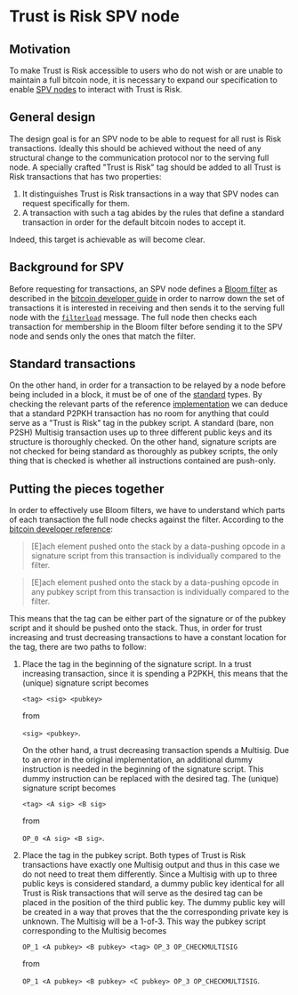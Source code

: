 # Trust is Risk SPV node

## Motivation

To make Trust is Risk accessible to users who do not wish or are unable to maintain a full bitcoin node, it is necessary to
expand our specification to enable [SPV nodes](https://bitcoin.org/en/glossary/simplified-payment-verification) to interact
with Trust is Risk.

## General design

The design goal is for an SPV node to be able to request for all rust is Risk transactions. Ideally this should be achieved
without the need of any structural change to the communication protocol nor to the serving full node. A specially crafted
"Trust is Risk" tag should be added to all Trust is Risk transactions that has two properties:
1. It distinguishes Trust is Risk transactions in a way that SPV nodes can request specifically for them.
2. A transaction with such a tag abides by the rules that define a standard transaction in order for the default bitcoin nodes
   to accept it.

Indeed, this target is achievable as will become clear.

## Background for SPV

Before requesting for transactions, an SPV node defines a [Bloom filter](https://en.wikipedia.org/wiki/Bloom_filter) as
described in the [bitcoin developer guide](https://bitcoin.org/en/developer-guide#bloom-filters) in order to narrow down the
set of transactions it is interested in receiving and then sends it to the serving full node with the
[`filterload`](https://bitcoin.org/en/developer-reference#filterload) message. The full node then checks each transaction for
membership in the Bloom filter before sending it to the SPV node and sends only the ones that match the filter.

## Standard transactions

On the other hand, in order for a transaction to be relayed by a node before being included in a block, it must be of one of
the [standard](https://bitcoin.org/en/developer-guide#standard-transactions) types. By checking the relevant parts of the
reference [implementation](https://github.com/bitcoin/bitcoin/blob/master/src/policy/policy.cpp) we can deduce that a standard
P2PKH transaction has no room for anything that could serve as a "Trust is Risk" tag in the pubkey script. A standard (bare, non
P2SH) Multisig transaction uses up to three different public keys and its structure is thoroughly checked. On the other hand,
signature scripts are not checked for being standard as thoroughly as pubkey scripts, the only thing that is checked is whether
all instructions contained are push-only.

## Putting the pieces together

In order to effectively use Bloom filters, we have to understand which parts of each transaction the full node checks against
the filter. According to the [bitcoin developer reference](https://bitcoin.org/en/developer-reference#filterload): 
> [E]ach element pushed onto the stack by a data-pushing opcode in a signature script from this transaction is individually
> compared to the filter.

> [E]ach element pushed onto the stack by a data-pushing opcode in any pubkey script from this transaction is individually
> compared to the filter.

This means that the tag can be either part of the signature or of the pubkey script and it should be pushed onto the stack.
Thus, in order for trust increasing and trust decreasing transactions to have a constant location for the tag, there are two
paths to follow:
1. Place the tag in the beginning of the signature script. In a trust increasing transaction, since it is spending a P2PKH,
   this means that the (unique) signature script becomes

   ```<tag> <sig> <pubkey>```

   from

   ```<sig> <pubkey>```.

   On the other hand, a trust decreasing transaction spends a Multisig. Due to an error in the original implementation, an
   additional dummy instruction is needed in the beginning of the signature script. This dummy instruction can be replaced with
   the desired tag. The (unique) signature script becomes

   ```<tag> <A sig> <B sig>```

   from

   ```OP_0 <A sig> <B sig>```.

2. Place the tag in the pubkey script. Both types of Trust is Risk transactions have exactly one Multisig output and thus in
   this case we do not need to treat them differently. Since a Multisig with up to three public keys is considered standard, a
   dummy public key identical for all Trust is Risk transactions that will serve as the desired tag can be placed in the
   position of the third public key. The dummy public key will be created in a way that proves that the the corresponding
   private key is unknown. The Multisig will be a 1-of-3. This way the pubkey script corresponding to the Multisig becomes

   ```OP_1 <A pubkey> <B pubkey> <tag> OP_3 OP_CHECKMULTISIG```

   from

   ```OP_1 <A pubkey> <B pubkey> <C pubkey> OP_3 OP_CHECKMULTISIG```.
